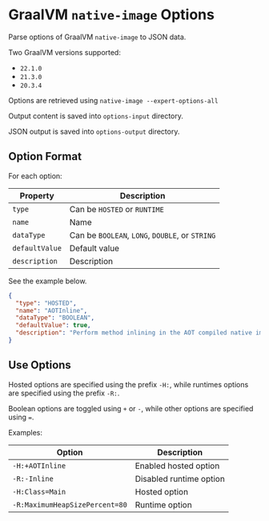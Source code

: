 # GraalVM `native-image` Options

Parse options of GraalVM `native-image` to JSON data.

Two GraalVM versions supported:

* `22.1.0`
* `21.3.0`
* `20.3.4`

Options are retrieved using `native-image --expert-options-all`

Output content is saved into `options-input` directory.

JSON output is saved into `options-output` directory.

## Option Format

For each option:

| Property       | Description                                     |
|----------------|-------------------------------------------------|
| `type`         | Can be `HOSTED` or `RUNTIME`                    |
| `name`         | Name                                            |
| `dataType`     | Can be `BOOLEAN`, `LONG`, `DOUBLE`, or `STRING` |
| `defaultValue` | Default value                                   |
| `description`  | Description                                     |

See the example below.

```json
{
  "type": "HOSTED",
  "name": "AOTInline",
  "dataType": "BOOLEAN",
  "defaultValue": true,
  "description": "Perform method inlining in the AOT compiled native image."
}
```

## Use Options

Hosted options are specified using the prefix `-H:`, while runtimes options are specified using the
prefix `-R:`.

Boolean options are toggled using `+` or `-`, while other options are specified using `=`.

Examples:

| Option                         | Description             |
|--------------------------------|-------------------------|
| `-H:+AOTInline`                | Enabled hosted option   |
| `-R:-Inline`                   | Disabled runtime option |
| `-H:Class=Main`                | Hosted option           |
| `-R:MaximumHeapSizePercent=80` | Runtime option          |

